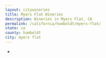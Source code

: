 ```yaml
---
layout: citywineries
title: Myers Flat Wineries
description: Wineries in Myers Flat, CA
permalink: /california/humboldt/myers-flat/
state: ca
county: humboldt
city: myers flat
---
```

-
